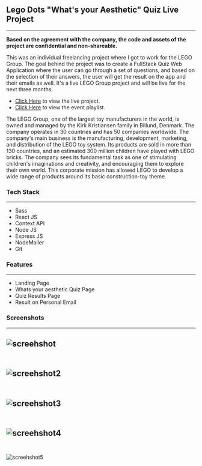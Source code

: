## Lego Dots "What's your Aesthetic" Quiz Live Project
___

**Based on the agreement with the company, the code and assets of the project are confidential and non-shareable.** 
<p>
This was an individual freelancing project where I got to work for the LEGO Group. The goal behind the project was to create a FullStack Quiz Web Application where the user can go through a set of questions, and based on the selection of their answers, the user will get the result on the app and their emails as well. It's a live LEGO Group project and will be live for the next three months.
<br/>

</p>

* [Click Here](http://youdotyou.com/ "LEGO Dots") to view the live project.
* [Click Here](https://www.youtube.com/playlist?list=PLRNbTEZ7dhL03miFU1G_KVeQ--lECTyFo "Youtube") to view the event playlist.

<p>
The LEGO Group, one of the largest toy manufacturers in the world, is owned and managed by the Kirk Kristiansen family in Billund, Denmark. The company operates in 30 countries and has 50 companies worldwide. The company's main business is the manufacturing, development, marketing, and distribution of the LEGO toy system. Its products are sold in more than 130 countries, and an estimated 300 million children have played with LEGO bricks.
The company sees its fundamental task as one of stimulating children's imaginations and creativity, and encouraging them to explore their own world. This corporate mission has allowed LEGO to develop a wide range of products around its basic construction-toy theme.
</p>


### Tech Stack
___

* Sass
* React JS
* Context API 
* Node JS
* Express JS
* NodeMailer
* Git

### Features
___
* Landing Page
* Whats your aesthetic Quiz Page
* Quiz Results Page
* Result on Personal Email

### Screenshots
___
![screehshot](https://res.cloudinary.com/nameh/image/upload/v1661710068/Lego_Dots_Landing_jy9bua.png)
<br/>
<br/>
---
![screehshot2](https://res.cloudinary.com/nameh/image/upload/v1661710069/Lego_Dots_Modal_pfhqqu.png)
<br/>
<br/>
---
![screehshot3](https://res.cloudinary.com/nameh/image/upload/v1661710071/Lego_Quiz_Page_muujhc.png)
<br/>
<br/>
---
![screehshot4](https://res.cloudinary.com/nameh/image/upload/v1661710069/Lego_Dots_Results_Page_lngnwm.png)
<br/>
<br/>
---
![screehshot5](https://res.cloudinary.com/nameh/image/upload/v1661710071/Lego_Dots_Mail_rmxybs.png)
<br/>


